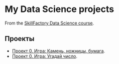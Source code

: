 # My Data Science projects

From the [SkillFactory Data Science course](https://github.com/kjottboller/data_science).

## Проекты

* [Проект 0. Игра: Камень, ножницы, бумага](https://github.com/kjottboller/data_science/blob/master/project%201/game_RPS.py).
* [Проект 0. Игра: Угадай число](https://github.com/kjottboller/data_science/blob/master/project%201/game_V1.py).

